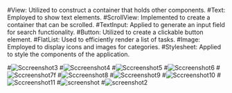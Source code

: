 
#View: Utilized to construct a container that holds other components.
#Text: Employed to show text elements.
#ScrollView: Implemented to create a container that can be scrolled.
#TextInput: Applied to generate an input field for search functionality.
#Button: Utilized to create a clickable button element.
#FlatList: Used to efficiently render a list of tasks.
#Image: Employed to display icons and images for categories.
#Stylesheet: Applied to style the components of the application.


#![Sccreenshot3](https://github.com/MaameLissa/rn-assignment3-11263472/assets/170031712/d2d6d8f7-0f42-4177-af52-b82853c21231)
#![Sccreenshot4](https://github.com/MaameLissa/rn-assignment3-11263472/assets/170031712/030a1753-706f-4a56-9942-e1cb8a8d0eb0)
#![Sccreenshot5](https://github.com/MaameLissa/rn-assignment3-11263472/assets/170031712/5afe8bf0-1c2d-4e39-948c-95c9396af82f)
#![Sccreenshot6](https://github.com/MaameLissa/rn-assignment3-11263472/assets/170031712/06bf3c69-1689-4363-a80b-429bdeb3af1b)
#![Sccreenshot7f](https://github.com/MaameLissa/rn-assignment3-11263472/assets/170031712/76a6d0c9-5670-44ba-a07a-0c5d1b0ce71a)
#![Sccreenshot8](https://github.com/MaameLissa/rn-assignment3-11263472/assets/170031712/0bc31368-7f33-4170-a182-35ba0d638a5c)
#![Sccreenshot9](https://github.com/MaameLissa/rn-assignment3-11263472/assets/170031712/9137eda9-39bd-4162-937c-5e529a86bc3a)
#![Sccreenshot10](https://github.com/MaameLissa/rn-assignment3-11263472/assets/170031712/8c04356d-88d8-4926-8ce1-0677fc5e196d)
#![Sccreenshot11](https://github.com/MaameLissa/rn-assignment3-11263472/assets/170031712/57d9fed3-d7e2-47f7-8f21-8c4c083e4858)
#![screenshot](https://github.com/MaameLissa/rn-assignment3-11263472/assets/170031712/adc165ea-559b-4d19-a4f8-e66c9d9ae56b)
#![screenshot2](https://github.com/MaameLissa/rn-assignment3-11263472/assets/170031712/164af7b5-3d1c-4d87-a45f-215bc8776c0f)
